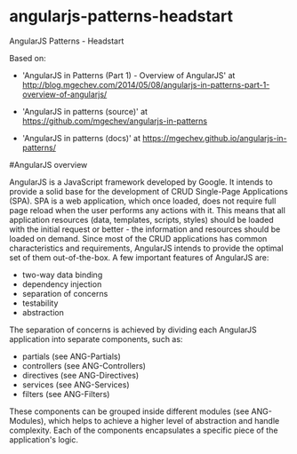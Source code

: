 # angularjs-patterns-headstart
AngularJS Patterns - Headstart

Based on:

- 'AngularJS in Patterns (Part 1) - Overview of AngularJS' at http://blog.mgechev.com/2014/05/08/angularjs-in-patterns-part-1-overview-of-angularjs/

- 'AngularJS in patterns (source)' at https://github.com/mgechev/angularjs-in-patterns

- 'AngularJS in patterns (docs)' at https://mgechev.github.io/angularjs-in-patterns/

#AngularJS overview

AngularJS is a JavaScript framework developed by Google. It intends to provide a solid base for the development of CRUD Single-Page Applications (SPA). SPA is a web application, which once loaded, does not require full page reload when the user performs any actions with it. This means that all application resources (data, templates, scripts, styles) should be loaded with the initial request or better - the information and resources should be loaded on demand. Since most of the CRUD applications has common characteristics and requirements, AngularJS intends to provide the optimal set of them out-of-the-box. A few important features of AngularJS are:

- two-way data binding
- dependency injection
- separation of concerns
- testability
- abstraction

The separation of concerns is achieved by dividing each AngularJS application into separate components, such as:

- partials (see ANG-Partials)
- controllers (see ANG-Controllers)
- directives (see ANG-Directives)
- services (see ANG-Services)
- filters (see ANG-Filters)

These components can be grouped inside different modules (see ANG-Modules), which helps to achieve a higher level of abstraction and handle complexity. Each of the components encapsulates a specific piece of the application's logic.

